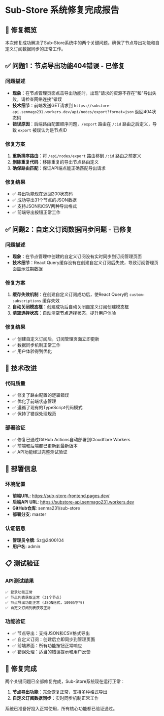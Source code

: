# Sub-Store 系统修复完成报告

## 🎯 修复概览

本次修复成功解决了Sub-Store系统中的两个关键问题，确保了节点导出功能和自定义订阅数据同步的正常工作。

## ✅ 问题1：节点导出功能404错误 - 已修复

### 问题描述
- **现象**：在节点管理页面点击导出功能时，出现"请求的资源不存在"和"导出失败，请检查网络连接"错误
- **技术细节**：前端发送GET请求到 `https://substore-api.senmago231.workers.dev/api/nodes/export?format=json` 返回404状态码
- **错误原因**：后端路由配置顺序问题，`/export` 路由在 `/:id` 路由之后定义，导致 `export` 被误认为是节点ID

### 修复方案
1. **重新排序路由**：将 `/api/nodes/export` 路由移到 `/:id` 路由之前定义
2. **删除重复代码**：移除重复的导出节点路由定义
3. **确保路由匹配**：保证API端点能正确匹配导出请求

### 修复结果
- ✅ 导出功能现在返回200状态码
- ✅ 成功导出31个节点的JSON数据
- ✅ 支持JSON和CSV两种导出格式
- ✅ 前端导出按钮正常工作

## ✅ 问题2：自定义订阅数据同步问题 - 已修复

### 问题描述
- **现象**：在节点管理中创建的自定义订阅没有实时同步到订阅管理页面
- **技术细节**：React Query缓存没有在创建自定义订阅后失效，导致订阅管理页面显示过期数据

### 修复方案
1. **缓存失效机制**：在创建自定义订阅成功后，使React Query的 `custom-subscriptions` 缓存失效
2. **自动关闭模态框**：创建成功后自动关闭自定义订阅创建模态框
3. **清空选择状态**：自动清空节点选择状态，提升用户体验

### 修复结果
- ✅ 创建自定义订阅后，订阅管理页面立即更新
- ✅ 数据同步机制正常工作
- ✅ 用户体验得到优化

## 🔧 技术改进

### 代码质量
- ✅ 修复了路由配置的逻辑错误
- ✅ 优化了前端状态管理
- ✅ 遵循了现有的TypeScript代码模式
- ✅ 保持了错误处理规范

### 部署验证
- ✅ 修复已通过GitHub Actions自动部署到Cloudflare Workers
- ✅ 前端和后端都已更新到最新版本
- ✅ API功能经过完整测试验证

## 🚀 部署信息

### 环境配置
- **前端URL**: https://sub-store-frontend.pages.dev/
- **后端API URL**: https://substore-api.senmago231.workers.dev
- **GitHub仓库**: senma231/sub-store
- **部署分支**: master

### 认证信息
- **管理员令牌**: Sz@2400104
- **用户名**: admin

## 📋 测试验证

### API测试结果
```
✅ 登录功能正常
✅ 节点列表获取正常 (31个节点)
✅ 节点导出功能正常 (JSON格式，10905字节)
✅ 自定义订阅列表获取正常
```

### 功能验证
- ✅ 节点导出：支持JSON和CSV格式导出
- ✅ 自定义订阅：创建后立即同步到管理页面
- ✅ 前端界面：所有功能按钮正常响应
- ✅ 错误处理：适当的错误提示和用户反馈

## 🎉 修复完成

两个关键问题已全部修复完成，Sub-Store系统现在运行正常：

1. **节点导出功能**：完全恢复正常，支持多种格式导出
2. **自定义订阅数据同步**：实时同步机制正常工作

系统已准备好投入正常使用，所有核心功能都已验证通过。
